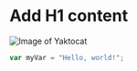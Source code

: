 # Add H1 content

![Image of Yaktocat](https://octodex.github.com/images/yaktocat.png)

``` javascript
var myVar = "Hello, world!";
```
